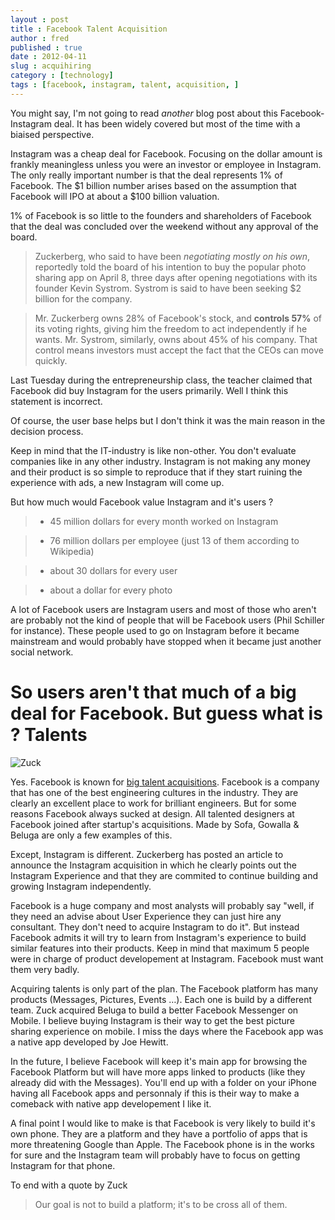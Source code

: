 ```yaml
---
layout : post
title : Facebook Talent Acquisition
author : fred
published : true
date : 2012-04-11
slug : acquihiring
category : [technology]
tags : [facebook, instagram, talent, acquisition, ]
---
```

You might say, I'm not going to read *another* blog post about this Facebook-Instagram deal. It has been widely covered but most of the time with a biaised perspective.

Instagram was a cheap deal for Facebook. Focusing on the dollar amount is frankly meaningless unless you were an investor or employee in Instagram. The only really important number is that the deal represents 1% of Facebook. The $1 billion number arises based on the assumption that Facebook will IPO at about a $100 billion valuation.

1% of Facebook is so little to the founders and shareholders of Facebook that the deal was concluded over the weekend without any approval of the board.

> Zuckerberg, who said to have been *negotiating mostly on his own*, reportedly told the board of his intention to buy the popular photo sharing app on April 8, three days after opening negotiations with its founder Kevin Systrom. Systrom is said to have been seeking $2 billion for the company.

> Mr. Zuckerberg owns 28% of Facebook's stock, and **controls 57%** of its voting rights, giving him the freedom to act independently if he wants. Mr. Systrom, similarly, owns about 45% of his company. That control means investors must accept the fact that the CEOs can move quickly.

Last Tuesday during the entrepreneurship class, the teacher claimed that Facebook did buy Instagram for the users primarily. Well I think this statement is incorrect.

Of course, the user base helps but I don't think it was the main reason in the decision process.

Keep in mind that the IT-industry is like non-other. You don't evaluate companies like in any other industry. Instagram is not making any money and their product is so simple to reproduce that if they start ruining the experience with ads, a new Instagram will come up.

But how much would Facebook value Instagram and it's users ?

> - 45 million dollars for every month worked on Instagram

> - 76 million dollars per employee (just 13 of them according to Wikipedia)

> - about 30 dollars for every user

> - about a dollar for every photo

A lot of Facebook users are Instagram users and most of those who aren't are probably not the kind of people that will be Facebook users (Phil Schiller for instance). These people used to go on Instagram before it became mainstream and would probably have stopped when it became just another social network. 

# So users aren't that much of a big deal for Facebook. But guess what is ? **Talents**

![Zuck](http://f.cl.ly/items/3i0h3Y123p1R2T1h2h0V/IMG_0031.JPG)

Yes. Facebook is known for [big talent acquisitions](http://en.wikipedia.org/wiki/List_of_acquisitions_by_Facebook). Facebook is a company that has one of the best engineering cultures in the industry. They are clearly an excellent place to work for brilliant engineers. But for some reasons Facebook always sucked at design. All talented designers at Facebook joined after startup's acquisitions. Made by Sofa, Gowalla &amp; Beluga are only a few examples of this. 

Except, Instagram is different. Zuckerberg has posted an article to announce the Instagram acquisition in which he clearly points out the Instagram Experience and that they are commited to continue building and growing Instagram  independently. 

Facebook is a huge company and most analysts will probably say "well, if they need an advise about User Experience they can just hire any consultant. They don't need to acquire Instagram to do it". But instead Facebook admits it will try to learn from Instagram's experience to build similar features into their products. Keep in mind that maximum 5 people were in charge of product developement at Instagram. Facebook must want them very badly.

Acquiring talents is only part of the plan. The Facebook platform has many products (Messages, Pictures, Events …). Each one is build by a different team. Zuck acquired Beluga to build a better Facebook Messenger on Mobile. I believe buying Instagram is their way to get the best picture sharing experience on mobile. I miss the days where the Facebook app was a native app developed by Joe Hewitt.

In the future, I believe Facebook will keep it's main app for browsing the Facebook Platform but will have more apps linked to products (like they already did with the Messages). You'll end up with a folder on your iPhone having all Facebook apps and personnaly if this is their way to make a comeback with native app developement I like it. 

A final point I would like to make is that Facebook is very likely to build it's own phone. They are a platform and they have a portfolio of apps that is more threatening Google than Apple. The Facebook phone is in the works for sure and the Instagram team will probably have to focus on getting Instagram for that phone.

To end with a quote by Zuck 

> Our goal is not to build a platform; it's to be cross all of them.